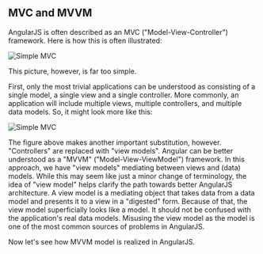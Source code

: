 ## MVC and MVVM

AngularJS is often described as an MVC ("Model-View-Controller") framework.
Here is how this is often illustrated:

![Simple MVC](https://raw.githubusercontent.com/rangle/ngcourse-next/master/handout/images/simple-mvc.gif)

This picture, however, is far too simple.

First, only the most trivial applications can be understood as
consisting of a single model, a single view and a single controller. More
commonly, an application will include multiple views, multiple controllers,
and multiple data models. So, it might look more like this:

![Simple MVC](https://raw.githubusercontent.com/rangle/ngcourse-next/master/handout/images/mvvm-initial.gif)

The figure above makes another important substitution, however. "Controllers"
are replaced with "view models". Angular can be better understood as a "MVVM"
("Model-View-ViewModel") framework. In this approach, we have "view models"
mediating between views and (data) models. While this may seem like just a
minor change of terminology, the idea of "view model" helps clarify the path
towards better AngularJS architecture. A view model is a mediating object that
takes data from a data model and presents it to a view in a "digested" form.
Because of that, the view model superficially looks like a model. It should
not be confused with the application's real data models. Misusing the view
model as the model is one of the most common sources of problems in AngularJS.

Now let's see how MVVM model is realized in AngularJS.
